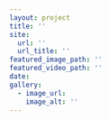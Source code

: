 ```yaml
---
layout: project
title: ''
site:
  url: ''
  url_title: ''
featured_image_path: ''
featured_video_path: ''
date: 
gallery:
  - image_url:
    image_alt: ''
---
```

